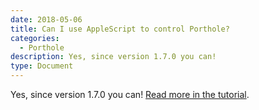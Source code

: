 ```yaml
---
date: 2018-05-06
title: Can I use AppleScript to control Porthole?
categories:
  - Porthole 
description: Yes, since version 1.7.0 you can!
type: Document
---
```

Yes, since version 1.7.0 you can! [Read more in the tutorial](https://www.dangercove.com/porthole/scripting).
